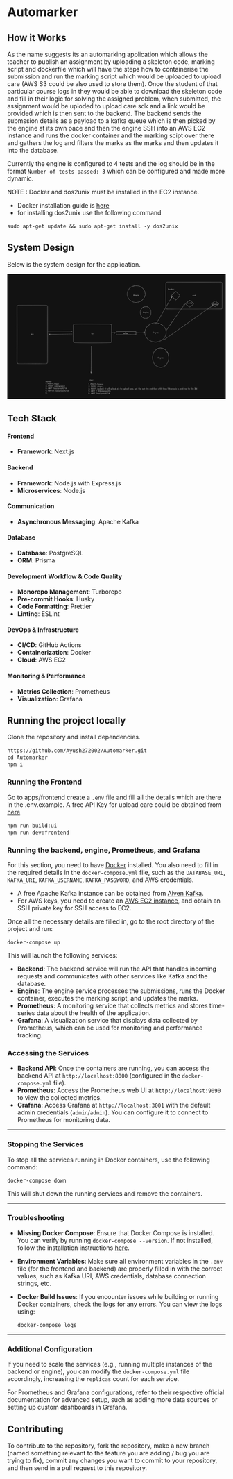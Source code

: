 # Automarker

## How it Works
As the name suggests its an automarking application which allows the teacher to publish an assignment by uploading a skeleton code, marking script and dockerfile which will have the steps how to containerise the submission and run the marking script which would be uploaded to upload care (AWS S3 could be also used to store them). Once the student of that particular course logs in they would be able to download the skeleton code and fill in their logic for solving the assigned problem, when submitted, the assignment would be uploded to upload care sdk and a link would be provided which is then sent to the backend. The backend sends the submssion details as a payload to a kafka queue which is then picked by the engine at its own pace and then the engine SSH into an AWS EC2 instance and runs the docker container and the marking scipt over there and gathers the log and filters the marks as the marks and then updates it into the database.

Currently the engine is configured to 4 tests and the log should be in the format `Number of tests passed: 3` which can be configured and made more dynamic.

NOTE : Docker and dos2unix must be installed in the EC2 instance. 
- Docker installation guide is [here](https://docs.docker.com/engine/install/)
- for installing dos2unix use the following command
```shell
sudo apt-get update && sudo apt-get install -y dos2unix
```

## System Design
Below is the system design for the application.

![System Design](/images/sysDesign.png)



## Tech Stack

#### Frontend
- **Framework**: Next.js  

#### Backend
- **Framework**: Node.js with Express.js  
- **Microservices**: Node.js  

#### Communication
- **Asynchronous Messaging**: Apache Kafka  

#### Database
- **Database**: PostgreSQL  
- **ORM**: Prisma  

#### Development Workflow & Code Quality
- **Monorepo Management**: Turborepo  
- **Pre-commit Hooks**: Husky  
- **Code Formatting**: Prettier  
- **Linting**: ESLint  

#### DevOps & Infrastructure
- **CI/CD**: GitHub Actions  
- **Containerization**: Docker  
- **Cloud**: AWS EC2  

#### Monitoring & Performance
- **Metrics Collection**: Prometheus  
- **Visualization**: Grafana  


## Running the project locally

Clone the repository and install dependencies.

```shell
https://github.com/Ayush272002/Automarker.git
cd Automarker
npm i
```

### Running the Frontend 

Go to apps/frontend create a `.env` file and fill all the details which are there in the .env.example. A free API Key for upload care could be obtained from [here](https://uploadcare.com/) 
```
npm run build:ui
npm run dev:frontend
```

### Running the backend, engine, Prometheus, and Grafana

For this section, you need to have [Docker](https://docs.docker.com/engine/install/) installed. You also need to fill in the required details in the `docker-compose.yml` file, such as the `DATABASE_URL`, `KAFKA_URI`, `KAFKA_USERNAME`, `KAFKA_PASSWORD`, and AWS credentials.

- A free Apache Kafka instance can be obtained from [Aiven Kafka](https://aiven.io/).
- For AWS keys, you need to create an [AWS EC2 instance](https://aws.amazon.com/), and obtain an SSH private key for SSH access to EC2.

Once all the necessary details are filled in, go to the root directory of the project and run:

```shell
docker-compose up
```

This will launch the following services:

- **Backend**: The backend service will run the API that handles incoming requests and communicates with other services like Kafka and the database.
- **Engine**: The engine service processes the submissions, runs the Docker container, executes the marking script, and updates the marks.
- **Prometheus**: A monitoring service that collects metrics and stores time-series data about the health of the application.
- **Grafana**: A visualization service that displays data collected by Prometheus, which can be used for monitoring and performance tracking.

### Accessing the Services

- **Backend API**: Once the containers are running, you can access the backend API at `http://localhost:8000` (configured in the `docker-compose.yml` file).
- **Prometheus**: Access the Prometheus web UI at `http://localhost:9090` to view the collected metrics.
- **Grafana**: Access Grafana at `http://localhost:3001` with the default admin credentials (`admin`/`admin`). You can configure it to connect to Prometheus for monitoring data.

---

### Stopping the Services

To stop all the services running in Docker containers, use the following command:

```shell
docker-compose down
```

This will shut down the running services and remove the containers.

---

### Troubleshooting

- **Missing Docker Compose**: Ensure that Docker Compose is installed. You can verify by running `docker-compose --version`. If not installed, follow the installation instructions [here](https://docs.docker.com/compose/install/).
  
- **Environment Variables**: Make sure all environment variables in the `.env` file (for the frontend and backend) are properly filled in with the correct values, such as Kafka URI, AWS credentials, database connection strings, etc.

- **Docker Build Issues**: If you encounter issues while building or running Docker containers, check the logs for any errors. You can view the logs using:

  ```shell
  docker-compose logs
  ```

---

### Additional Configuration

If you need to scale the services (e.g., running multiple instances of the backend or engine), you can modify the `docker-compose.yml` file accordingly, increasing the `replicas` count for each service.

For Prometheus and Grafana configurations, refer to their respective official documentation for advanced setup, such as adding more data sources or setting up custom dashboards in Grafana.

## Contributing
To contribute to the repository, fork the repository, make a new branch (named something relevant to the feature you are adding / bug you are trying to fix), commit any changes you want to commit to your repository, and then send in a pull request to this repository.

